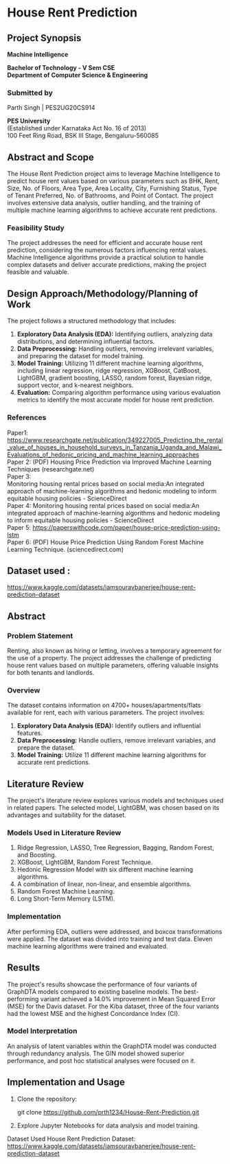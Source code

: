 
# House Rent Prediction

## Project Synopsis

**Machine Intelligence**

**Bachelor of Technology - V Sem CSE**  
**Department of Computer Science & Engineering**

### Submitted by
Parth Singh          |         PES2UG20CS914 

**PES University**  
(Established under Karnataka Act No. 16 of 2013)  
100 Feet Ring Road, BSK III Stage, Bengaluru-560085

## Abstract and Scope

The House Rent Prediction project aims to leverage Machine Intelligence to predict house rent values based on various parameters such as BHK, Rent, Size, No. of Floors, Area Type, Area Locality, City, Furnishing Status, Type of Tenant Preferred, No. of Bathrooms, and Point of Contact. The project involves extensive data analysis, outlier handling, and the training of multiple machine learning algorithms to achieve accurate rent predictions.

### Feasibility Study

The project addresses the need for efficient and accurate house rent prediction, considering the numerous factors influencing rental values. Machine Intelligence algorithms provide a practical solution to handle complex datasets and deliver accurate predictions, making the project feasible and valuable.

## Design Approach/Methodology/Planning of Work

The project follows a structured methodology that includes:

1. **Exploratory Data Analysis (EDA):** Identifying outliers, analyzing data distributions, and determining influential factors.
2. **Data Preprocessing:** Handling outliers, removing irrelevant variables, and preparing the dataset for model training.
3. **Model Training:** Utilizing 11 different machine learning algorithms, including linear regression, ridge regression, XGBoost, CatBoost, LightGBM, gradient boosting, LASSO, random forest, Bayesian ridge, support vector, and k-nearest neighbors.
4. **Evaluation:** Comparing algorithm performance using various evaluation metrics to identify the most accurate model for house rent prediction.

### References
Paper1: 
https://www.researchgate.net/publication/349227005_Predicting_the_rental_value_of_houses_in_household_surveys_in_Tanzania_Uganda_and_Malawi_Evaluations_of_hedonic_pricing_and_machine_learning_approaches
<br> Paper 2:
(PDF) Housing Price Prediction via Improved Machine Learning Techniques (researchgate.net)
<br> Paper 3:
<br> Monitoring housing rental prices based on social media:An integrated approach of machine-learning algorithms and hedonic modeling to inform equitable housing policies - ScienceDirect
<br> Paper 4:
Monitoring housing rental prices based on social media:An integrated approach of machine-learning algorithms and hedonic modeling to inform equitable housing policies - ScienceDirect
<br> Paper 5:
https://paperswithcode.com/paper/house-price-prediction-using-lstm
<br> Paper 6:
(PDF) House Price Prediction Using Random Forest Machine Learning Technique. (sciencedirect.com)

## Dataset used :
https://www.kaggle.com/datasets/iamsouravbanerjee/house-rent-prediction-dataset

## Abstract

### Problem Statement

Renting, also known as hiring or letting, involves a temporary agreement for the use of a property. The project addresses the challenge of predicting house rent values based on multiple parameters, offering valuable insights for both tenants and landlords.

### Overview

The dataset contains information on 4700+ houses/apartments/flats available for rent, each with various parameters. The project involves:

1. **Exploratory Data Analysis (EDA):** Identify outliers and influential features.
2. **Data Preprocessing:** Handle outliers, remove irrelevant variables, and prepare the dataset.
3. **Model Training:** Utilize 11 different machine learning algorithms for accurate rent predictions.

## Literature Review

The project's literature review explores various models and techniques used in related papers. The selected model, LightGBM, was chosen based on its advantages and suitability for the dataset.

### Models Used in Literature Review

1. Ridge Regression, LASSO, Tree Regression, Bagging, Random Forest, and Boosting.
2. XGBoost, LightGBM, Random Forest Technique.
3. Hedonic Regression Model with six different machine learning algorithms.
4. A combination of linear, non-linear, and ensemble algorithms.
5. Random Forest Machine Learning.
6. Long Short-Term Memory (LSTM).

### Implementation

After performing EDA, outliers were addressed, and boxcox transformations were applied. The dataset was divided into training and test data. Eleven machine learning algorithms were trained and evaluated.

## Results

The project's results showcase the performance of four variants of GraphDTA models compared to existing baseline models. The best-performing variant achieved a 14.0% improvement in Mean Squared Error (MSE) for the Davis dataset. For the Kiba dataset, three of the four variants had the lowest MSE and the highest Concordance Index (CI).

### Model Interpretation

An analysis of latent variables within the GraphDTA model was conducted through redundancy analysis. The GIN model showed superior performance, and post hoc statistical analyses were focused on it.

## Implementation and Usage

1. Clone the repository:

   git clone https://github.com/prth1234/House-Rent-Prediction.git
   
2. Explore Jupyter Notebooks for data analysis and model training.

Dataset Used
House Rent Prediction Dataset: https://www.kaggle.com/datasets/iamsouravbanerjee/house-rent-prediction-dataset

